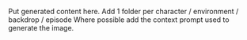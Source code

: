 Put generated content here.
Add 1 folder per character / environment / backdrop / episode
Where possible add the context prompt used to generate the image.
